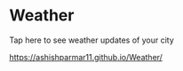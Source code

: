 # Weather


Tap here to see weather updates of your city

https://ashishparmar11.github.io/Weather/   
